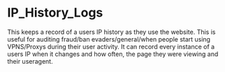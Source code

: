 # IP_History_Logs
This keeps a record of a users IP history as they use the website. This is useful for auditing fraud/ban evaders/general/when people start using VPNS/Proxys during their user activity. It can record every instance of a users IP when it changes and how often, the page they were viewing and their useragent.
